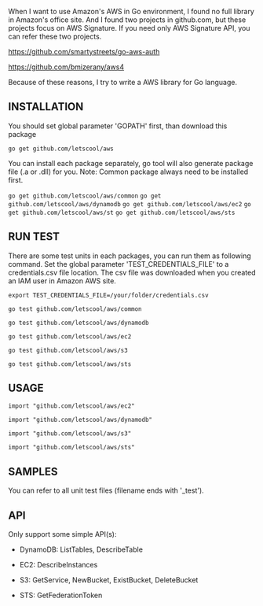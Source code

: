 When I want to use Amazon's AWS in Go environment, I found no full library in Amazon's office site.
And I found two projects in github.com, but these projects focus on AWS Signature. 
If you need only AWS Signature API, you can refer these two projects.

https://github.com/smartystreets/go-aws-auth

https://github.com/bmizerany/aws4

Because of these reasons, I try to write a AWS library for Go language.

INSTALLATION
------------

You should set global parameter 'GOPATH' first, than download this package

`go get github.com/letscool/aws`

You can install each package separately, go tool will also generate package file (.a or .dll) for you. Note: Common package always need to be installed first.

`go get github.com/letscool/aws/common`
`go get github.com/letscool/aws/dynamodb`
`go get github.com/letscool/aws/ec2`
`go get github.com/letscool/aws/st`
`go get github.com/letscool/aws/sts`

RUN TEST
--------

There are some test units in each packages, you can run them as following command.
Set the global parameter 'TEST_CREDENTIALS_FILE' to a credentials.csv file location.
The csv file was downloaded when you created an IAM user in Amazon AWS site.

`export TEST_CREDENTIALS_FILE=/your/folder/credentials.csv`

`go test github.com/letscool/aws/common`

`go test github.com/letscool/aws/dynamodb`

`go test github.com/letscool/aws/ec2`

`go test github.com/letscool/aws/s3`

`go test github.com/letscool/aws/sts`


USAGE
-----

`import "github.com/letscool/aws/ec2"`

`import "github.com/letscool/aws/dynamodb"`

`import "github.com/letscool/aws/s3"`

`import "github.com/letscool/aws/sts"`

SAMPLES
-------

You can refer to all unit test files (filename ends with '_test').


API
---

Only support some simple API(s):

* DynamoDB: ListTables, DescribeTable

* EC2: DescribeInstances

* S3: GetService, NewBucket, ExistBucket, DeleteBucket

* STS: GetFederationToken


